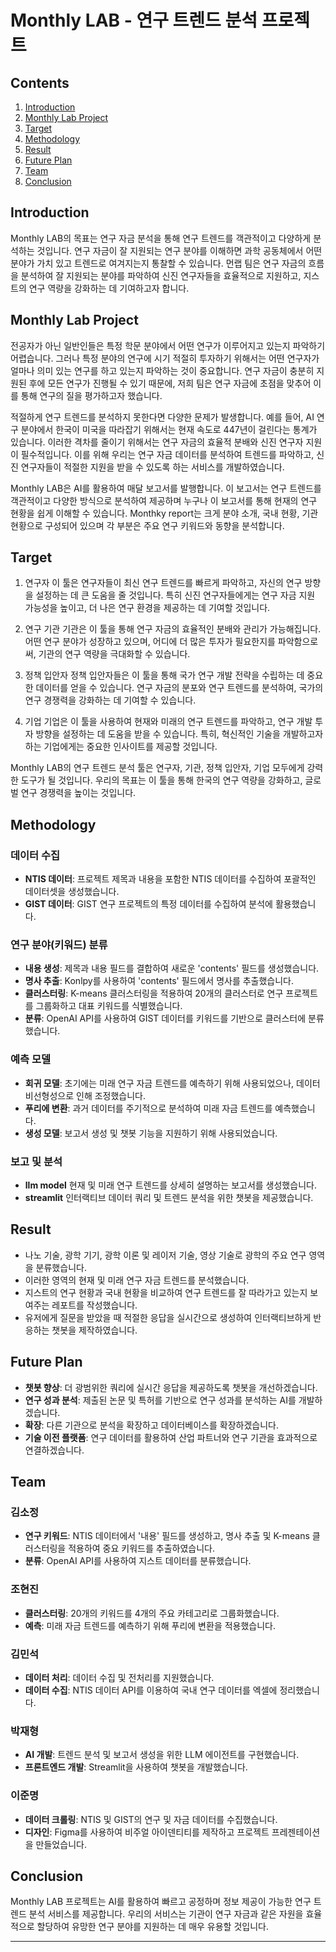 # Monthly LAB - 연구 트렌드 분석 프로젝트


## Contents
1. [Introduction](#Introduction)
2. [Monthly Lab Project](#Monthly-Lab-Project)
3. [Target](#Target)
4. [Methodology](#Methodology)
5. [Result](#Result)
6. [Future Plan](#Future-plan) 
7. [Team](#Team)
8. [Conclusion](#Conclusion)
   

## Introduction
Monthly LAB의 목표는 연구 자금 분석을 통해 연구 트렌드를 객관적이고 다양하게 분석하는 것입니다. 
연구 자금이 잘 지원되는 연구 분야를 이해하면 과학 공동체에서 어떤 분야가 가치 있고 트렌드로 여겨지는지 통찰할 수 있습니다. 
먼랩 팀은 연구 자금의 흐름을 분석하여 잘 지원되는 분야를 파악하여 신진 연구자들을 효율적으로 지원하고, 지스트의 연구 역량을 강화하는 데 기여하고자 합니다.


## Monthly Lab Project
전공자가 아닌 일반인들은 특정 학문 분야에서 어떤 연구가 이루어지고 있는지 파악하기 어렵습니다. 
그러나 특정 분야의 연구에 시기 적절히 투자하기 위해서는 어떤 연구자가 얼마나 의미 있는 연구를 하고 있는지 파악하는 것이 중요합니다.
연구 자금이 충분히 지원된 후에 모든 연구가 진행될 수 있기 때문에, 저희 팀은 연구 자금에 초점을 맞추어 이를 통해 연구의 질을 평가하고자 했습니다. 

적절하게 연구 트렌드를 분석하지 못한다면 다양한 문제가 발생합니다. 
예를 들어, AI 연구 분야에서 한국이 미국을 따라잡기 위해서는 현재 속도로 447년이 걸린다는 통계가 있습니다. 
이러한 격차를 줄이기 위해서는 연구 자금의 효율적 분배와 신진 연구자 지원이 필수적입니다. 
이를 위해 우리는 연구 자금 데이터를 분석하여 트렌드를 파악하고, 신진 연구자들이 적절한 지원을 받을 수 있도록 하는 서비스를 개발하였습니다.

Monthly LAB은 AI를 활용하여 매달 보고서를 발행합니다. 
이 보고서는 연구 트렌드를 객관적이고 다양한 방식으로 분석하여 제공하며 누구나 이 보고서를 통해 현재의 연구 현황을 쉽게 이해할 수 있습니다. 
Monthky report는 크게 분야 소개, 국내 현황, 기관 현황으로 구성되어 있으며 각 부분은 주요 연구 키워드와 동향을 분석합니다.


## Target

1. 연구자
이 툴은 연구자들이 최신 연구 트렌드를 빠르게 파악하고, 자신의 연구 방향을 설정하는 데 큰 도움을 줄 것입니다. 특히 신진 연구자들에게는 연구 자금 지원 가능성을 높이고, 더 나은 연구 환경을 제공하는 데 기여할 것입니다.

2. 연구 기관
기관은 이 툴을 통해 연구 자금의 효율적인 분배와 관리가 가능해집니다. 어떤 연구 분야가 성장하고 있으며, 어디에 더 많은 투자가 필요한지를 파악함으로써, 기관의 연구 역량을 극대화할 수 있습니다.

3. 정책 입안자
정책 입안자들은 이 툴을 통해 국가 연구 개발 전략을 수립하는 데 중요한 데이터를 얻을 수 있습니다. 연구 자금의 분포와 연구 트렌드를 분석하여, 국가의 연구 경쟁력을 강화하는 데 기여할 수 있습니다.

4. 기업
기업은 이 툴을 사용하여 현재와 미래의 연구 트렌드를 파악하고, 연구 개발 투자 방향을 설정하는 데 도움을 받을 수 있습니다. 특히, 혁신적인 기술을 개발하고자 하는 기업에게는 중요한 인사이트를 제공할 것입니다.

Monthly LAB의 연구 트렌드 분석 툴은 연구자, 기관, 정책 입안자, 기업 모두에게 강력한 도구가 될 것입니다. 우리의 목표는 이 툴을 통해 한국의 연구 역량을 강화하고, 글로벌 연구 경쟁력을 높이는 것입니다.


## Methodology
### 데이터 수집
- **NTIS 데이터**: 프로젝트 제목과 내용을 포함한 NTIS 데이터를 수집하여 포괄적인 데이터셋을 생성했습니다.
- **GIST 데이터**: GIST 연구 프로젝트의 특정 데이터를 수집하여 분석에 활용했습니다.

### 연구 분야(키워드) 분류
- **내용 생성**: 제목과 내용 필드를 결합하여 새로운 'contents' 필드를 생성했습니다.
- **명사 추출**: Konlpy를 사용하여 'contents' 필드에서 명사를 추출했습니다.
- **클러스터링**: K-means 클러스터링을 적용하여 20개의 클러스터로 연구 프로젝트를 그룹화하고 대표 키워드를 식별했습니다.
- **분류**: OpenAI API를 사용하여 GIST 데이터를 키워드를 기반으로 클러스터에 분류했습니다.

### 예측 모델
- **회귀 모델**: 초기에는 미래 연구 자금 트렌드를 예측하기 위해 사용되었으나, 데이터 비선형성으로 인해 조정했습니다.
- **푸리에 변환**: 과거 데이터를 주기적으로 분석하여 미래 자금 트렌드를 예측했습니다.
- **생성 모델**: 보고서 생성 및 챗봇 기능을 지원하기 위해 사용되었습니다.

### 보고 및 분석
- **llm model** 현재 및 미래 연구 트렌드를 상세히 설명하는 보고서를 생성했습니다.
- **streamlit** 인터랙티브 데이터 쿼리 및 트렌드 분석을 위한 챗봇을 제공했습니다.


## Result
- 나노 기술, 광학 기기, 광학 이론 및 레이저 기술, 영상 기술로 광학의 주요 연구 영역을 분류했습니다.
- 이러한 영역의 현재 및 미래 연구 자금 트렌드를 분석했습니다.
- 지스트의 연구 현황과 국내 현황을 비교하여 연구 트렌드를 잘 따라가고 있는지 보여주는 레포트를 작성했습니다.
- 유저에게 질문을 받았을 때 적절한 응답을 실시간으로 생성하여 인터랙티브하게 반응하는 챗봇을 제작하였습니다.


## Future Plan
- **챗봇 향상**: 더 광범위한 쿼리에 실시간 응답을 제공하도록 챗봇을 개선하겠습니다.
- **연구 성과 분석**: 제출된 논문 및 특허를 기반으로 연구 성과를 분석하는 AI를 개발하겠습니다.
- **확장**: 다른 기관으로 분석을 확장하고 데이터베이스를 확장하겠습니다.
- **기술 이전 플랫폼**: 연구 데이터를 활용하여 산업 파트너와 연구 기관을 효과적으로 연결하겠습니다.


## Team
### 김소정
- **연구 키워드**: NTIS 데이터에서 '내용' 필드를 생성하고, 명사 추출 및 K-means 클러스터링을 적용하여 중요 키워드를 추출하였습니다.
- **분류**: OpenAI API를 사용하여 지스트 데이터를 분류했습니다.

### 조현진
- **클러스터링**: 20개의 키워드를 4개의 주요 카테고리로 그룹화했습니다.
- **예측**: 미래 자금 트렌드를 예측하기 위해 푸리에 변환을 적용했습니다.

### 김민석
- **데이터 처리**: 데이터 수집 및 전처리를 지원했습니다.
- **데이터 수집**: NTIS 데이터 API를 이용하여 국내 연구 데이터를 엑셀에 정리했습니다.

### 박재형
- **AI 개발**: 트렌드 분석 및 보고서 생성을 위한 LLM 에이전트를 구현했습니다.
- **프론트엔드 개발**: Streamlit을 사용하여 챗봇을 개발했습니다.

### 이준명
- **데이터 크롤링**: NTIS 및 GIST의 연구 및 자금 데이터를 수집했습니다.
- **디자인**: Figma를 사용하여 비주얼 아이덴티티를 제작하고 프로젝트 프레젠테이션을 만들었습니다.
  

## Conclusion
Monthly LAB 프로젝트는 AI를 활용하여 빠르고 공정하며 정보 제공이 가능한 연구 트렌드 분석 서비스를 제공합니다. 
우리의 서비스는 기관이 연구 자금과 같은 자원을 효율적으로 할당하여 유망한 연구 분야를 지원하는 데 매우 유용할 것입니다.

---

